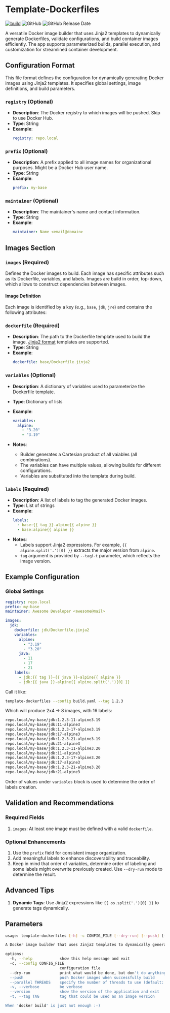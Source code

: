Template-Dockerfiles
====================

[![build](https://github.com/tgagor/template-dockerfiles/actions/workflows/python-build-and-test.yml/badge.svg?branch=main)](https://github.com/tgagor/template-dockerfiles/actions/workflows/python-build-and-test.yml)
![GitHub](https://img.shields.io/github/license/tgagor/template-dockerfiles)
![GitHub Release Date](https://img.shields.io/github/release-date/tgagor/template-dockerfiles)

A versatile Docker image builder that uses Jinja2 templates to dynamically generate Dockerfiles, validate configurations, and build container images efficiently. The app supports parameterized builds, parallel execution, and customization for streamlined container development.


## **Configuration Format**

This file format defines the configuration for dynamically generating Docker images using Jinja2 templates. It specifies global settings, image definitions, and build parameters.


### **`registry`** (Optional)
- **Description**: The Docker registry to which images will be pushed. Skip to use Docker Hub.
- **Type**: String
- **Example**:
  ```yaml
  registry: repo.local
  ```

### **`prefix`** (Optional)
- **Description**: A prefix applied to all image names for organizational purposes. Might be a Docker Hub user name.
- **Type**: String
- **Example**:
  ```yaml
  prefix: my-base
  ```

### **`maintainer`** (Optional)
- **Description**: The maintainer's name and contact information.
- **Type**: String
- **Example**:
  ```yaml
  maintainer: Name <email@domain>
  ```


## **Images Section**

### **`images`** (Required)
Defines the Docker images to build. Each image has specific attributes such as its Dockerfile, variables, and labels. Images are build in order, top-down, which allows to construct dependencies between images.

#### **Image Definition**
Each image is identified by a key (e.g., `base`, `jdk`, `jre`) and contains the following attributes:

### **`dockerfile`** (Required)
- **Description**: The path to the Dockerfile template used to build the image. [Jinja2 format](https://jinja.palletsprojects.com/en/stable/templates/) templates are supported.
- **Type**: String
- **Example**:
  ```yaml
  dockerfile: base/Dockerfile.jinja2
  ```

### **`variables`** (Optional)
- **Description**: A dictionary of variables used to parameterize the Dockerfile template.
- **Type**: Dictionary of lists
- **Example**:
  ```yaml
  variables:
    alpine:
      - "3.20"
      - "3.19"
  ```

- **Notes**:
  - Builder generates a Cartesian product of all vaiables (all combinations).
  - The variables can have multiple values, allowing builds for different configurations.
  - Variables are substituted into the template during build.

### **`labels`** (Required)
- **Description**: A list of labels to tag the generated Docker images.
- **Type**: List of strings
- **Example**:
  ```yaml
  labels:
    - base:{{ tag }}-alpine{{ alpine }}
    - base:alpine{{ alpine }}
  ```
- **Notes**:
  - Labels support Jinja2 expressions. For example, `{{ alpine.split('.')[0] }}` extracts the major version from `alpine`.
  - `tag` argument is provided by `--tag`/`-t` parameter, which reflects the image version.


## **Example Configuration**

### Global Settings
```yaml
registry: repo.local
prefix: my-base
maintainer: Awesome Developer <awesome@mail>

images:
  jdk:
    dockerfile: jdk/Dockerfile.jinja2
    variables:
      alpine:
        - "3.19"
        - "3.20"
      java:
        - 11
        - 17
        - 21
    labels:
      - jdk:{{ tag }}-{{ java }}-alpine{{ alpine }}
      - jdk:{{ java }}-alpine{{ alpine.split('.')[0] }}
```

Call it like:

```bash
template-dockerfiles --config build.yaml --tag 1.2.3
```

Which will produce 2x4 -> 8 images, with 16 labels:

```bash
repo.local/my-base/jdk:1.2.3-11-alpine3.19
repo.local/my-base/jdk:11-alpine3
repo.local/my-base/jdk:1.2.3-17-alpine3.19
repo.local/my-base/jdk:17-alpine3
repo.local/my-base/jdk:1.2.3-21-alpine3.19
repo.local/my-base/jdk:21-alpine3
repo.local/my-base/jdk:1.2.3-11-alpine3.20
repo.local/my-base/jdk:11-alpine3
repo.local/my-base/jdk:1.2.3-17-alpine3.20
repo.local/my-base/jdk:17-alpine3
repo.local/my-base/jdk:1.2.3-21-alpine3.20
repo.local/my-base/jdk:21-alpine3
```

Order of values under `variables` block is used to determine the order of labels creation.


## **Validation and Recommendations**

### Required Fields
1. `images`: At least one image must be defined with a valid `dockerfile`.

### Optional Enhancements
1. Use the `prefix` field for consistent image organization.
2. Add meaningful labels to enhance discoverability and traceability.
3. Keep in mind that order of variables, determine order of labeling and some labels might overwrite previously created. Use `--dry-run` mode to determine the result.

## **Advanced Tips**

1. **Dynamic Tags**: Use Jinja2 expressions like `{{ os.split('.')[0] }}` to generate tags dynamically.

Parameters
----------

```bash
usage: template-dockerfiles [-h] -c CONFIG_FILE [--dry-run] [--push] [--parallel THREADS] [-v] [--version] -t TAG

A Docker image builder that uses Jinja2 templates to dynamically generate Dockerfiles.

options:
  -h, --help            show this help message and exit
  -c, --config CONFIG_FILE
                        configuration file
  --dry-run             print what would be done, but don't do anything
  --push                push Docker images when successfully build
  --parallel THREADS    specify the number of threads to use (default: number of CPUs).
  -v, --verbose         be verbose
  --version             show the version of the application and exit
  -t, --tag TAG         tag that could be used as an image version

When 'docker build' is just not enough :-)
```
